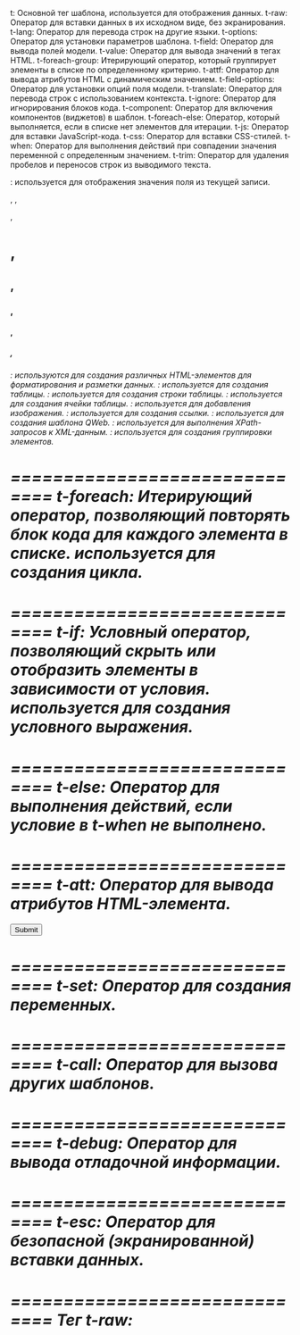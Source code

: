 t: Основной тег шаблона, используется для отображения данных.
t-raw: Оператор для вставки данных в их исходном виде, без экранирования.
t-lang: Оператор для перевода строк на другие языки.
t-options: Оператор для установки параметров шаблона.
t-field: Оператор для вывода полей модели.
t-value: Оператор для вывода значений в тегах HTML.
t-foreach-group: Итерирующий оператор, который группирует элементы в списке по определенному критерию.
t-attf: Оператор для вывода атрибутов HTML с динамическим значением.
t-field-options: Оператор для установки опций поля модели.
t-translate: Оператор для перевода строк с использованием контекста.
t-ignore: Оператор для игнорирования блоков кода.
t-component: Оператор для включения компонентов (виджетов) в шаблон.
t-foreach-else: Оператор, который выполняется, если в списке нет элементов для итерации.
t-js: Оператор для вставки JavaScript-кода.
t-css: Оператор для вставки CSS-стилей.
t-when: Оператор для выполнения действий при совпадении значения переменной с определенным значением.
t-trim: Оператор для удаления пробелов и переносов строк из выводимого текста.


<field>: используется для отображения значения поля из текущей записи.
<div>, <span>, <p>, <h1>, <h2>, <h3>, <h4>, <h5>, <h6>: используются для создания различных HTML-элементов для форматирования и разметки данных.
<t>: используется для создания таблицы.
<tr>: используется для создания строки таблицы.
<td>: используется для создания ячейки таблицы.
<img>: используется для добавления изображения.
<a>: используется для создания ссылки.
<qweb>: используется для создания шаблона QWeb.
<xpath>: используется для выполнения XPath-запросов к XML-данным.
<group>: используется для создания группировки элементов.

<page auto="page-break">

<div class="page" style="page-break-after:always;">





==============================
t-foreach:
Итерирующий оператор, позволяющий повторять блок кода для каждого элемента в списке.
используется для создания цикла.
==============================
<t t-foreach="docs" t-as="doc">
    <tr>
        <td><t t-esc="doc.name"/></td>
        <td><t t-esc="doc.amount"/></td>
    </tr>
</t>

==============================
t-if:
Условный оператор, позволяющий скрыть или отобразить элементы в зависимости от условия.
используется для создания условного выражения.
==============================
<t t-if="doc.amount > 1000">
    <span class="text-success"><t t-esc="doc.amount"/></span>
</t>

==============================
t-else:
Оператор для выполнения действий, если условие в t-when не выполнено.
==============================
<t t-else="">
    <span class="text-danger"><t t-esc="doc.amount"/></span>
</t>

==============================
t-att: Оператор для вывода атрибутов HTML-элемента.
==============================
<button t-att-class="{'btn-primary': doc.state == 'draft', 'btn-success': doc.state == 'approved'}">
    Submit
</button>

==============================
t-set:
Оператор для создания переменных.
==============================
<t t-set="total_amount" t-value="0"/>

<t t-foreach="docs" t-as="doc">
    <t t-set="total_amount" t-value="total_amount + doc.amount"/>
</t>
<t t-esc="total_amount"/>

==============================
t-call:
Оператор для вызова других шаблонов.
==============================
<t t-call="my_module.my_template" t-lang="en_US" t-website="True" t-name="my_call_template">
    <t t-set="name" t-value="'John'"/>
    <t t-set="age" t-value="25"/>
</t>

==============================
t-debug:
Оператор для вывода отладочной информации.
==============================
<t t-debug=""/>

==============================
t-esc:
Оператор для безопасной (экранированной) вставки данных.
==============================
<t t-esc="doc.amount"/>

==============================
Тег t-raw:
==============================
<t t-raw="doc.description"/>